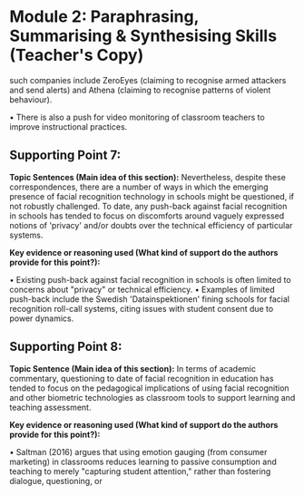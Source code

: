 <!-- Page 16 -->

# Module 2: Paraphrasing, Summarising & Synthesising Skills (Teacher's Copy)

such companies include ZeroEyes (claiming to recognise armed attackers and send alerts) and Athena (claiming to recognise patterns of violent behaviour).

<!-- Header: Module 2: Paraphrasing, Summarising & Synthesising Skills (Teacher's Copy) -->

• There is also a push for video monitoring of classroom teachers to improve instructional practices.

## Supporting Point 7:

**Topic Sentences (Main idea of this section):** Nevertheless, despite these correspondences, there are a number of ways in which the emerging presence of facial recognition technology in schools might be questioned, if not robustly challenged. To date, any push-back against facial recognition in schools has tended to focus on discomforts around vaguely expressed notions of 'privacy' and/or doubts over the technical efficiency of particular systems.

**Key evidence or reasoning used (What kind of support do the authors provide for this point?):**

• Existing push-back against facial recognition in schools is often limited to concerns about "privacy" or technical efficiency.
• Examples of limited push-back include the Swedish 'Datainspektionen' fining schools for facial recognition roll-call systems, citing issues with student consent due to power dynamics.

## Supporting Point 8:

**Topic Sentence (Main idea of this section):** In terms of academic commentary, questioning to date of facial recognition in education has tended to focus on the pedagogical implications of using facial recognition and other biometric technologies as classroom tools to support learning and teaching assessment.

**Key evidence or reasoning used (What kind of support do the authors provide for this point?):**

• Saltman (2016) argues that using emotion gauging (from consumer marketing) in classrooms reduces learning to passive consumption and teaching to merely "capturing student attention," rather than fostering dialogue, questioning, or

<!-- Copyright: © 2025 Language Centre-HKBU -->